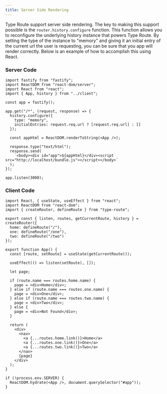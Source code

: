 ```yaml
---
title: Server Side Rendering
---
```


Type Route support server side rendering. The key to making this support possible
is the `router.history.configure` function. This function allows you to reconfigure
the underlying history instance that powers Type Route. By setting the type of the
instance to "memory" and giving it an initial entry of the current url the user is
requesting, you can be sure that you app will render correctly. Below is an example
of how to accomplish this using React.

### Server Code

```tsx
import fastify from "fastify";
import ReactDOM from "react-dom/server";
import React from "react";
import { App, history } from "../client";

const app = fastify();

app.get("/*", (request, response) => {
  history.configure({
    type: "memory",
    initialEntries: request.req.url ? [request.req.url] : []
  });

  const appHtml = ReactDOM.renderToString(<App />);

  response.type("text/html");
  response.send(
    `<body><div id="app">${appHtml}</div><script src="http://localhost/bundle.js"></script></body>`
  );
});

app.listen(3000);
```

### Client Code

```tsx
import React, { useState, useEffect } from "react";
import ReactDOM from "react-dom";
import { createRouter, defineRoute } from "type-route";

export const { listen, routes, getCurrentRoute, history } = createRouter({
  home: defineRoute("/"),
  one: defineRoute("/one"),
  two: defineRoute("/two")
});

export function App() {
  const [route, setRoute] = useState(getCurrentRoute());

  useEffect(() => listen(setRoute), []);

  let page;

  if (route.name === routes.home.name) {
    page = <div>Home</div>;
  } else if (route.name === routes.one.name) {
    page = <div>One</div>;
  } else if (route.name === routes.two.name) {
    page = <div>Two</div>;
  } else {
    page = <div>Not Found</div>;
  }

  return (
    <div>
      <nav>
        <a {...routes.home.link()}>Home</a>
        <a {...routes.one.link()}>One</a>
        <a {...routes.two.link()}>Two</a>
      </nav>
      {page}
    </div>
  );
}

if (!process.env.SERVER) {
  ReactDOM.hydrate(<App />, document.querySelector("#app"));
}
```
